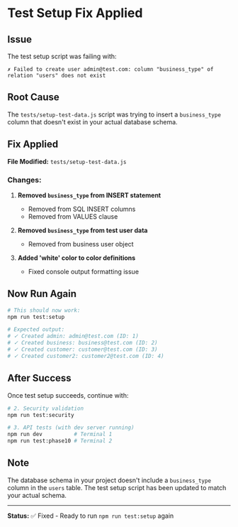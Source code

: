 # Test Setup Fix Applied

## Issue

The test setup script was failing with:
```
✗ Failed to create user admin@test.com: column "business_type" of relation "users" does not exist
```

## Root Cause

The `tests/setup-test-data.js` script was trying to insert a `business_type` column that doesn't exist in your actual database schema.

## Fix Applied

**File Modified:** `tests/setup-test-data.js`

### Changes:

1. **Removed `business_type` from INSERT statement**
   - Removed from SQL INSERT columns
   - Removed from VALUES clause

2. **Removed `business_type` from test user data**
   - Removed from business user object

3. **Added 'white' color to color definitions**
   - Fixed console output formatting issue

## Now Run Again

```bash
# This should now work:
npm run test:setup

# Expected output:
# ✓ Created admin: admin@test.com (ID: 1)
# ✓ Created business: business@test.com (ID: 2)
# ✓ Created customer: customer@test.com (ID: 3)
# ✓ Created customer2: customer2@test.com (ID: 4)
```

## After Success

Once test setup succeeds, continue with:

```bash
# 2. Security validation
npm run test:security

# 3. API tests (with dev server running)
npm run dev          # Terminal 1
npm run test:phase10 # Terminal 2
```

## Note

The database schema in your project doesn't include a `business_type` column in the `users` table. The test setup script has been updated to match your actual schema.

---

**Status:** ✅ Fixed - Ready to run `npm run test:setup` again

